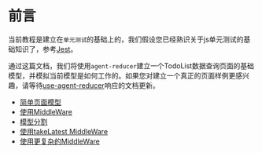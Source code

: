 # 前言

当前教程是建立在`单元测试`的基础上的，我们假设您已经熟识关于js单元测试的基础知识了，参考[Jest](https://github.com/facebook/jest)。

通过这篇文档，我们将使用`agent-reducer`建立一个TodoList数据查询页面的基础模型，并模拟当前模型是如何工作的。如果您对建立一个真正的页面样例更感兴趣，请等待[use-agent-reducer](https://www.npmjs.com/package/use-agent-reducer)响应的文档更新。

* [简单页面模型](https://github.com/filefoxper/agent-reducer/blob/master/documents/zh/tutorial/basic.md)
* [使用MiddleWare](https://github.com/filefoxper/agent-reducer/blob/master/documents/zh/tutorial/middle_ware.md)
* [模型分割](https://github.com/filefoxper/agent-reducer/blob/master/documents/zh/tutorial/split_model.md)
* [使用takeLatest MiddleWare](https://github.com/filefoxper/agent-reducer/blob/master/documents/zh/tutorial/take_latest.md)
* [使用更复杂的MiddleWare](https://github.com/filefoxper/agent-reducer/blob/master/documents/zh/tutorial/complex.md)